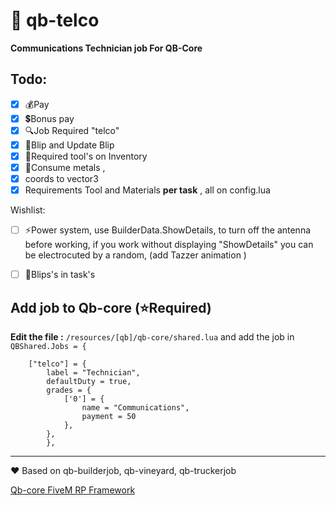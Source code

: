 # 📡 qb-telco

**Communications Technician job For QB-Core**

## Todo:

- [x] 💰Pay 
- [x] 💲Bonus pay 
- [x] 🔍Job Required "telco"
- [x] 📍Blip and Update Blip
- [x] 🔨Required tool's on Inventory
- [x] 🔩Consume metals ,
- [x] coords to vector3
- [x] Requirements Tool and Materials **per task** , all on config.lua

Wishlist:
- [ ] ⚡Power system, use BuilderData.ShowDetails, to turn off the antenna before working, if you work without displaying "ShowDetails" you can be electrocuted by a random, (add Tazzer animation )
- [ ] 📌Blips's in task's


## Add job to Qb-core (⭐Required)

**Edit the file :** `/resources/[qb]/qb-core/shared.lua` and add the job in `QBShared.Jobs = {`

```
	["telco"] = {
		label = "Technician",
		defaultDuty = true,
		grades = {
            ['0'] = {
                name = "Communications",
                payment = 50
            },
        },
        },
```



----

❤ Based on qb-builderjob, qb-vineyard, qb-truckerjob

[Qb-core FiveM RP Framework](https://github.com/qbcore-framework)

